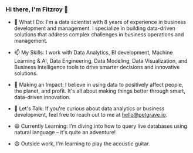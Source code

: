 ### Hi there, I'm Fitzroy 👋

- 🔭 What I Do: I'm a data scientist with 8 years of experience in business development and management. I specialize in building data-driven solutions that address complex challenges in business operations and management.

- 📫 My Skills: I work with Data Analytics, BI development, Machine Learning & AI, Data Engineering, Data Modeling, Data Visualization, and Business Intelligence tools to drive smarter decisions and innovative solutions.

- 🌱 Making an Impact: I believe in using data to positively affect people, the planet, and profit. It's all about making things better through smart, data-driven innovation.

- 💬 Let's Talk: If you're curious about data analytics or business development, feel free to reach out to me at hello@petgrave.io.
  
- 😄 Currently Learning: I’m diving into how to query live databases using natural language – it's quite an adventure!
  
- 😄 Outside work, I'm learning to play the acoustic guitar.
